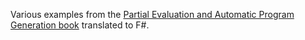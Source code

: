 Various examples from the [Partial Evaluation and Automatic Program Generation book](https://www.itu.dk/~sestoft/pebook/jonesgomardsestoft-a4.pdf) translated to F#.
